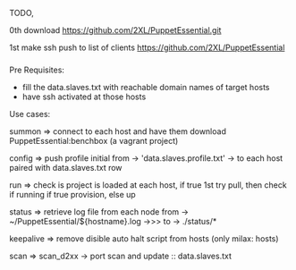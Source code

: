 

TODO,

0th download
https://github.com/2XL/PuppetEssential.git


1st make ssh push to list of clients
https://github.com/2XL/PuppetEssential

###


Pre Requisites:

- fill the data.slaves.txt with reachable domain names of target hosts
- have ssh activated at those hosts

Use cases:


summon => connect to each host and have them download PuppetEssential:benchbox (a vagrant project)

config => push profile initial from -> 'data.slaves.profile.txt' -> to each host paired with data.slaves.txt row

run => check is project is loaded at each host, if true 1st try pull, then check if running if true provision, else up

status =>  retrieve log file from each node from -> ~/PuppetEssential/${hostname}.log ->>> to -> ./status/*

keepalive => remove disible auto halt script from hosts (only milax: hosts)

scan => scan_d2xx -> port scan and update :: data.slaves.txt








